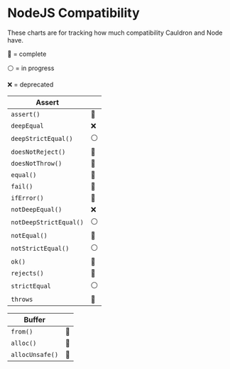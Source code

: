 # NodeJS Compatibility

These charts are for tracking how much compatibility Cauldron and Node have.

🔵 = complete

⚪️ = in progress

❌ = deprecated

| Assert                 |     |
| ---------------------- | --- |
| `assert()`             | 🔵  |
| `deepEqual`            | ❌   |
| `deepStrictEqual()`    | ⚪️  |
| `doesNotReject()`      | 🔵  |
| `doesNotThrow()`       | 🔵  |
| `equal()`              | 🔵  |
| `fail()`               | 🔵  |
| `ifError()`            | 🔵  |
| `notDeepEqual()`       | ❌   |
| `notDeepStrictEqual()` | ⚪️  |
| `notEqual()`           | 🔵  |
| `notStrictEqual()`     | ⚪️  |
| `ok()`                 | 🔵  |
| `rejects()`            | 🔵  |
| `strictEqual`          | ⚪️  |
| `throws`               | 🔵  |

| Buffer          |     |
| --------------- | --- |
| `from()`        | 🔵  |
| `alloc()`       | 🔵  |
| `allocUnsafe()` | 🔵  |
